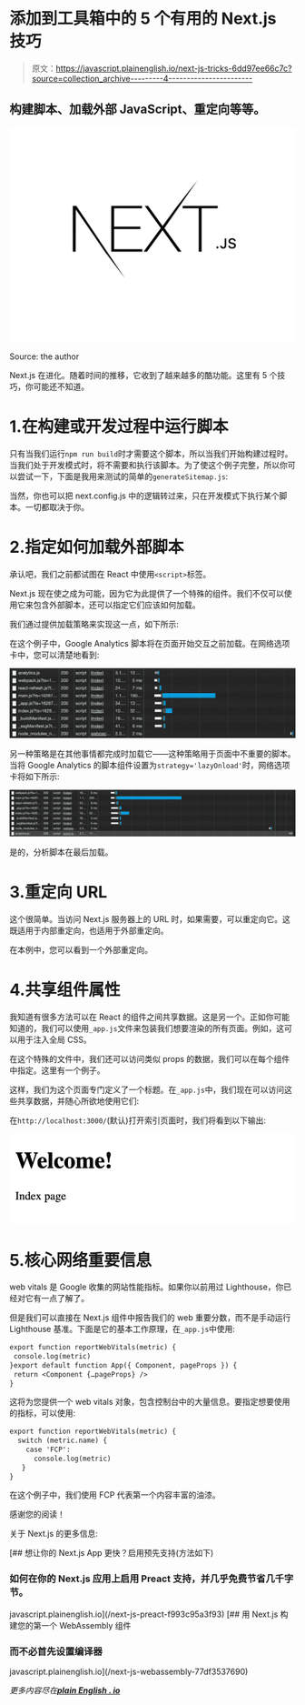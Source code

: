 # 添加到工具箱中的 5 个有用的 Next.js 技巧

> 原文：<https://javascript.plainenglish.io/next-js-tricks-6dd97ee66c7c?source=collection_archive---------4----------------------->

## 构建脚本、加载外部 JavaScript、重定向等等。

![](img/50b8cfa2d6a8c8256bc182736095ab7a.png)

Source: the author

Next.js 在进化。随着时间的推移，它收到了越来越多的酷功能。这里有 5 个技巧，你可能还不知道。

# 1.在构建或开发过程中运行脚本

只有当我们运行`npm run build`时才需要这个脚本，所以当我们开始构建过程时。当我们处于开发模式时，将不需要和执行该脚本。为了使这个例子完整，所以你可以尝试一下，下面是我用来测试的简单的`generateSitemap.js`:

当然，你也可以把 next.config.js 中的逻辑转过来，只在开发模式下执行某个脚本。一切都取决于你。

# 2.指定如何加载外部脚本

承认吧，我们之前都试图在 React 中使用`<script>`标签。

Next.js 现在使之成为可能，因为它为此提供了一个特殊的组件。我们不仅可以使用它来包含外部脚本，还可以指定它们应该如何加载。

我们通过提供加载策略来实现这一点，如下所示:

在这个例子中，Google Analytics 脚本将在页面开始交互之前加载。在网络选项卡中，您可以清楚地看到:

![](img/2c4e680c782b79b0303f0cced4843422.png)

另一种策略是在其他事情都完成时加载它——这种策略用于页面中不重要的脚本。当将 Google Analytics 的脚本组件设置为`strategy='lazyOnload'`时，网络选项卡将如下所示:

![](img/b9f9db8d771e1a6180f9d6359b421346.png)

是的，分析脚本在最后加载。

# 3.重定向 URL

这个很简单。当访问 Next.js 服务器上的 URL 时，如果需要，可以重定向它。这既适用于内部重定向，也适用于外部重定向。

在本例中，您可以看到一个外部重定向。

# 4.共享组件属性

我知道有很多方法可以在 React 的组件之间共享数据。这是另一个。正如你可能知道的，我们可以使用`_app.js`文件来包装我们想要渲染的所有页面。例如，这可以用于注入全局 CSS。

在这个特殊的文件中，我们还可以访问类似 props 的数据，我们可以在每个组件中指定。这里有一个例子。

这样，我们为这个页面专门定义了一个标题。在`_app.js`中，我们现在可以访问这些共享数据，并随心所欲地使用它们:

在`http://localhost:3000/`(默认)打开索引页面时，我们将看到以下输出:

![](img/082147ce2b5feec6fdc3cab703949728.png)

# 5.核心网络重要信息

web vitals 是 Google 收集的网站性能指标。如果你以前用过 Lighthouse，你已经对它有一点了解了。

但是我们可以直接在 Next.js 组件中报告我们的 web 重要分数，而不是手动运行 Lighthouse 基准。下面是它的基本工作原理，在`_app.js`中使用:

```
export function reportWebVitals(metric) {
 console.log(metric)
}export default function App({ Component, pageProps }) {
 return <Component {…pageProps} />
}
```

这将为您提供一个 web vitals 对象，包含控制台中的大量信息。要指定想要使用的指标，可以使用:

```
export function reportWebVitals(metric) {
  switch (metric.name) {
    case 'FCP':
      console.log(metric)
   }
}
```

在这个例子中，我们使用 FCP 代表第一个内容丰富的油漆。

感谢您的阅读！

关于 Next.js 的更多信息:

[](/next-js-preact-f993c95a3f93) [## 想让你的 Next.js App 更快？启用预先支持(方法如下)

### 如何在你的 Next.js 应用上启用 Preact 支持，并几乎免费节省几千字节。

javascript.plainenglish.io](/next-js-preact-f993c95a3f93) [](/next-js-webassembly-77df3537690) [## 用 Next.js 构建您的第一个 WebAssembly 组件

### 而不必首先设置编译器

javascript.plainenglish.io](/next-js-webassembly-77df3537690) 

*更多内容尽在*[***plain English . io***](http://plainenglish.io/)